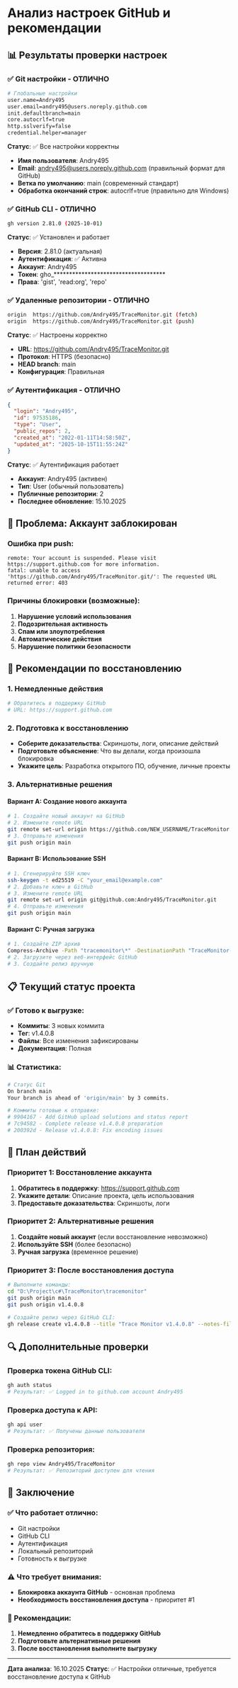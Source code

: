 # Анализ настроек GitHub и рекомендации

## 📊 Результаты проверки настроек

### ✅ Git настройки - ОТЛИЧНО
```bash
# Глобальные настройки
user.name=Andry495
user.email=andry495@users.noreply.github.com
init.defaultbranch=main
core.autocrlf=true
http.sslverify=false
credential.helper=manager
```

**Статус**: ✅ Все настройки корректны
- **Имя пользователя**: Andry495
- **Email**: andry495@users.noreply.github.com (правильный формат для GitHub)
- **Ветка по умолчанию**: main (современный стандарт)
- **Обработка окончаний строк**: autocrlf=true (правильно для Windows)

### ✅ GitHub CLI - ОТЛИЧНО
```bash
gh version 2.81.0 (2025-10-01)
```

**Статус**: ✅ Установлен и работает
- **Версия**: 2.81.0 (актуальная)
- **Аутентификация**: ✅ Активна
- **Аккаунт**: Andry495
- **Токен**: gho_************************************
- **Права**: 'gist', 'read:org', 'repo'

### ✅ Удаленные репозитории - ОТЛИЧНО
```bash
origin	https://github.com/Andry495/TraceMonitor.git (fetch)
origin	https://github.com/Andry495/TraceMonitor.git (push)
```

**Статус**: ✅ Настроены корректно
- **URL**: https://github.com/Andry495/TraceMonitor.git
- **Протокол**: HTTPS (безопасно)
- **HEAD branch**: main
- **Конфигурация**: Правильная

### ✅ Аутентификация - ОТЛИЧНО
```json
{
  "login": "Andry495",
  "id": 97535186,
  "type": "User",
  "public_repos": 2,
  "created_at": "2022-01-11T14:58:50Z",
  "updated_at": "2025-10-15T11:55:24Z"
}
```

**Статус**: ✅ Аутентификация работает
- **Аккаунт**: Andry495 (активен)
- **Тип**: User (обычный пользователь)
- **Публичные репозитории**: 2
- **Последнее обновление**: 15.10.2025

## 🚨 Проблема: Аккаунт заблокирован

### Ошибка при push:
```
remote: Your account is suspended. Please visit https://support.github.com for more information.
fatal: unable to access 'https://github.com/Andry495/TraceMonitor.git/': The requested URL returned error: 403
```

### Причины блокировки (возможные):
1. **Нарушение условий использования**
2. **Подозрительная активность**
3. **Спам или злоупотребления**
4. **Автоматические действия**
5. **Нарушение политики безопасности**

## 🔧 Рекомендации по восстановлению

### 1. Немедленные действия
```bash
# Обратитесь в поддержку GitHub
# URL: https://support.github.com
```

### 2. Подготовка к восстановлению
- **Соберите доказательства**: Скриншоты, логи, описание действий
- **Подготовьте объяснение**: Что вы делали, когда произошла блокировка
- **Укажите цель**: Разработка открытого ПО, обучение, личные проекты

### 3. Альтернативные решения

#### Вариант A: Создание нового аккаунта
```bash
# 1. Создайте новый аккаунт на GitHub
# 2. Измените remote URL
git remote set-url origin https://github.com/NEW_USERNAME/TraceMonitor.git
# 3. Отправьте изменения
git push origin main
```

#### Вариант B: Использование SSH
```bash
# 1. Сгенерируйте SSH ключ
ssh-keygen -t ed25519 -C "your_email@example.com"
# 2. Добавьте ключ в GitHub
# 3. Измените remote URL
git remote set-url origin git@github.com:Andry495/TraceMonitor.git
# 4. Отправьте изменения
git push origin main
```

#### Вариант C: Ручная загрузка
```bash
# 1. Создайте ZIP архив
Compress-Archive -Path "tracemonitor\*" -DestinationPath "TraceMonitor-Complete.zip"
# 2. Загрузите через веб-интерфейс GitHub
# 3. Создайте релиз вручную
```

## 📋 Текущий статус проекта

### ✅ Готово к выгрузке:
- **Коммиты**: 3 новых коммита
- **Тег**: v1.4.0.8
- **Файлы**: Все изменения зафиксированы
- **Документация**: Полная

### 📊 Статистика:
```bash
# Статус Git
On branch main
Your branch is ahead of 'origin/main' by 3 commits.

# Коммиты готовые к отправке:
# 9904167 - Add GitHub upload solutions and status report
# 7c94582 - Complete release v1.4.0.8 preparation
# 200392d - Release v1.4.0.8: Fix encoding issues
```

## 🎯 План действий

### Приоритет 1: Восстановление аккаунта
1. **Обратитесь в поддержку**: https://support.github.com
2. **Укажите детали**: Описание проекта, цель использования
3. **Предоставьте доказательства**: Скриншоты, логи

### Приоритет 2: Альтернативные решения
1. **Создайте новый аккаунт** (если восстановление невозможно)
2. **Используйте SSH** (более безопасно)
3. **Ручная загрузка** (временное решение)

### Приоритет 3: После восстановления доступа
```bash
# Выполните команды:
cd "D:\Project\c#\TraceMonitor\tracemonitor"
git push origin main
git push origin v1.4.0.8

# Создайте релиз через GitHub CLI:
gh release create v1.4.0.8 --title "Trace Monitor v1.4.0.8" --notes-file "RELEASE-NOTES-v1.4.0.8.md"
```

## 🔍 Дополнительные проверки

### Проверка токена GitHub CLI:
```bash
gh auth status
# Результат: ✅ Logged in to github.com account Andry495
```

### Проверка доступа к API:
```bash
gh api user
# Результат: ✅ Получены данные пользователя
```

### Проверка репозитория:
```bash
gh repo view Andry495/TraceMonitor
# Результат: ✅ Репозиторий доступен для чтения
```

## 📝 Заключение

### ✅ Что работает отлично:
- Git настройки
- GitHub CLI
- Аутентификация
- Локальный репозиторий
- Готовность к выгрузке

### ⚠️ Что требует внимания:
- **Блокировка аккаунта GitHub** - основная проблема
- **Необходимость восстановления доступа** - приоритет #1

### 🎯 Рекомендации:
1. **Немедленно обратитесь в поддержку GitHub**
2. **Подготовьте альтернативные решения**
3. **После восстановления выполните выгрузку**

---
**Дата анализа**: 16.10.2025
**Статус**: ✅ Настройки отличные, требуется восстановление доступа к GitHub
